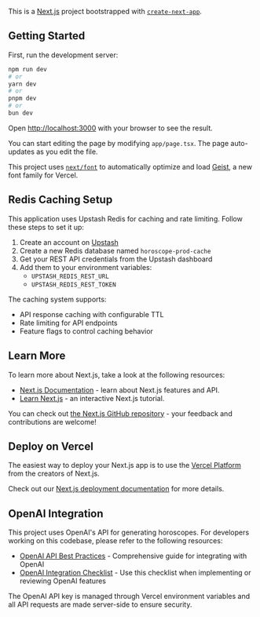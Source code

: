 This is a [Next.js](https://nextjs.org) project bootstrapped with [`create-next-app`](https://nextjs.org/docs/app/api-reference/cli/create-next-app).

## Getting Started

First, run the development server:

```bash
npm run dev
# or
yarn dev
# or
pnpm dev
# or
bun dev
```

Open [http://localhost:3000](http://localhost:3000) with your browser to see the result.

You can start editing the page by modifying `app/page.tsx`. The page auto-updates as you edit the file.

This project uses [`next/font`](https://nextjs.org/docs/app/building-your-application/optimizing/fonts) to automatically optimize and load [Geist](https://vercel.com/font), a new font family for Vercel.

## Redis Caching Setup

This application uses Upstash Redis for caching and rate limiting. Follow these steps to set it up:

1. Create an account on [Upstash](https://upstash.com/)
2. Create a new Redis database named `horoscope-prod-cache`
3. Get your REST API credentials from the Upstash dashboard
4. Add them to your environment variables:
   - `UPSTASH_REDIS_REST_URL`
   - `UPSTASH_REDIS_REST_TOKEN`

The caching system supports:
- API response caching with configurable TTL
- Rate limiting for API endpoints
- Feature flags to control caching behavior

## Learn More

To learn more about Next.js, take a look at the following resources:

- [Next.js Documentation](https://nextjs.org/docs) - learn about Next.js features and API.
- [Learn Next.js](https://nextjs.org/learn) - an interactive Next.js tutorial.

You can check out [the Next.js GitHub repository](https://github.com/vercel/next.js) - your feedback and contributions are welcome!

## Deploy on Vercel

The easiest way to deploy your Next.js app is to use the [Vercel Platform](https://vercel.com/new?utm_medium=default-template&filter=next.js&utm_source=create-next-app&utm_campaign=create-next-app-readme) from the creators of Next.js.

Check out our [Next.js deployment documentation](https://nextjs.org/docs/app/building-your-application/deploying) for more details.

## OpenAI Integration

This project uses OpenAI's API for generating horoscopes. For developers working on this codebase, please refer to the following resources:

- [OpenAI API Best Practices](./docs/api/OPENAI_BEST_PRACTICES.md) - Comprehensive guide for integrating with OpenAI
- [OpenAI Integration Checklist](./docs/api/OPENAI_CHECKLIST.md) - Use this checklist when implementing or reviewing OpenAI features

The OpenAI API key is managed through Vercel environment variables and all API requests are made server-side to ensure security.
